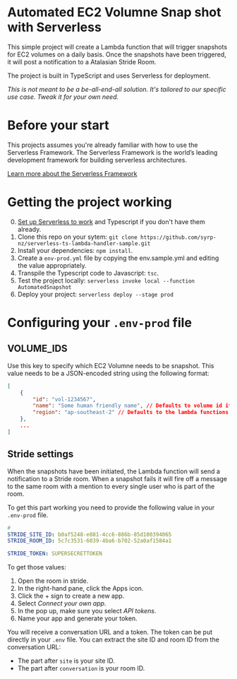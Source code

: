 # Automated EC2 Volumne Snap shot with Serverless
This simple project will create a Lambda function that will trigger snapshots for EC2 volumes on a daily basis. Once the snapshots have been triggered, it will post a notification to a Atalasian Stride Room.

The project is built in TypeScript and uses Serverless for deployment.

*This is not meant to be a be-all-end-all solution. It's tailored to our specific use case. Tweak it for your own need.*

# Before your start
This projects assumes you're already familiar with how to use the Serverless Framework. The Serverless Framework is the world’s leading development framework for building serverless architectures.

[Learn more about the Serverless Framework](https://serverless.com)

# Getting the project working

0. [Set up Serverless to work](https://serverless.com/framework/docs/providers/aws/guide/quick-start/) and Typescript if you don't have them already.
1. Clone this repo on your sytem: `git clone https://github.com/syrp-nz/serverless-ts-lambda-handler-sample.git`
2. Install your dependencies: `npm install`.
3. Create a `env-prod.yml` file by copying the env.sample.yml and editing the value appropriately.
4. Transpile the Typescript code to Javascript: `tsc`.
5. Test the project locally: `serverless invoke local --function AutomatedSnapshot`
6. Deploy your project: `serverless deploy --stage prod`

# Configuring your `.env-prod` file

## VOLUME_IDS
Use this key to specify which EC2 Volumne needs to be snapshot. This value needs to be a JSON-encoded string using the following format:
```json
[
    {
        "id": "vol-1234567",
        "name": "Some human friendly name", // Defaults to volume id if not specified
        "region": "ap-southeast-2" // Defaults to the lambda functions region
    },
    ...
]
```

## Stride settings
When the snapshots have been initiated, the Lambda function will send a notification to a Stride room. When a snapshot fails it will fire off a message to the same room with a mention to every single user who is part of the room.

To get this part working you need to provide the following value in your `.env-prod` file.
```yml
#
STRIDE_SITE_ID: b0af5248-e881-4cc6-886b-85d100394065
STRIDE_ROOM_ID: 5c7c3531-6039-4ba6-b702-52a0af1584a1

STRIDE_TOKEN: SUPERSECRETTOKEN
```

To get those values:
1. Open the room in stride.
1. In the right-hand pane, click the Apps icon.
1. Click the + sign to create a new app.
1. Select _Connect your own app_.
1. In the pop up, make sure you select _API tokens_.
1. Name your app and generate your token.

You will receive a conversation URL and a token. The token can be put directly in your `.env` file. You can extract the site ID and room ID from the conversation URL:
* The part after `site` is your site ID.
* The part after `conversation` is your room ID.
